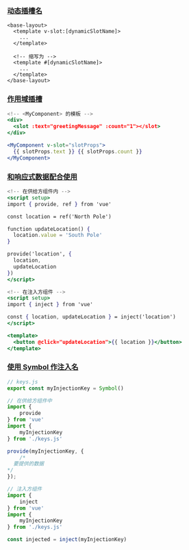 ### [动态插槽名](https://cn.vuejs.org/guide/components/slots.html#dynamic-slot-names)

```vue
<base-layout>
  <template v-slot:[dynamicSlotName]>
    ...
  </template>

  <!-- 缩写为 -->
  <template #[dynamicSlotName]>
    ...
  </template>
</base-layout>
```

### [作用域插槽](https://cn.vuejs.org/guide/components/slots.html#scoped-slots)

```jsx
<!-- <MyComponent> 的模板 -->
<div>
  <slot :text="greetingMessage" :count="1"></slot>
</div>

<MyComponent v-slot="slotProps">
  {{ slotProps.text }} {{ slotProps.count }}
</MyComponent>
```

### [和响应式数据配合使用](https://cn.vuejs.org/guide/components/provide-inject.html#working-with-reactivity)

```jsx
<!-- 在供给方组件内 -->
<script setup>
import { provide, ref } from 'vue'

const location = ref('North Pole')

function updateLocation() {
  location.value = 'South Pole'
}

provide('location', {
  location,
  updateLocation
})
</script>

<!-- 在注入方组件 -->
<script setup>
import { inject } from 'vue'

const { location, updateLocation } = inject('location')
</script>

<template>
  <button @click="updateLocation">{{ location }}</button>
</template>
```

### [使用 Symbol 作注入名](https://cn.vuejs.org/guide/components/provide-inject.html#working-with-symbol-keys)

```js
// keys.js
export const myInjectionKey = Symbol()

// 在供给方组件中
import {
    provide
} from 'vue'
import {
    myInjectionKey
} from './keys.js'

provide(myInjectionKey, {
    /*
  要提供的数据
*/
});

// 注入方组件
import {
    inject
} from 'vue'
import {
    myInjectionKey
} from './keys.js'

const injected = inject(myInjectionKey)
```
